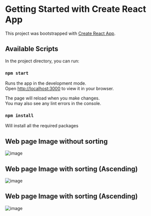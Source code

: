 # Getting Started with Create React App

This project was bootstrapped with [Create React App](https://github.com/facebook/create-react-app).

## Available Scripts

In the project directory, you can run:

### `npm start`

Runs the app in the development mode.\
Open [http://localhost:3000](http://localhost:3000) to view it in your browser.

The page will reload when you make changes.\
You may also see any lint errors in the console.

### `npm install`
Will install all the required packages

## Web page Image without sorting
![image](https://user-images.githubusercontent.com/44261008/192818669-b6148035-79e3-4d9d-b93d-c0ef22d3673c.png)

## Web page Image with sorting (Ascending)
![image](https://user-images.githubusercontent.com/44261008/192819549-f7b98c3c-1334-4295-ace1-89c985e4e47b.png)

## Web page Image with sorting (Ascending)
![image](https://user-images.githubusercontent.com/44261008/192819813-8b6e0bec-e513-4f27-8f38-e92dd55b34cc.png)




